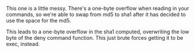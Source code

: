 This one is a little messy. There's a one-byte overflow when reading in your commands, so we're able to swap from md5 to sha1 after it has decided to use the space for the md5.

This leads to a one-byte overflow in the sha1 computed, overwriting the low byte of the deny command function. This just brute forces getting it to be exec, instead.
